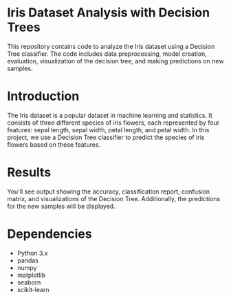 # Iris Dataset Analysis with Decision Trees
This repository contains code to analyze the Iris dataset using a Decision Tree classifier. The code includes data preprocessing, model creation, evaluation, visualization of the decision tree, and making predictions on new samples.

# Introduction
The Iris dataset is a popular dataset in machine learning and statistics. It consists of three different species of iris flowers, each represented by four features: sepal length, sepal width, petal length, and petal width. In this project, we use a Decision Tree classifier to predict the species of iris flowers based on these features.


# Results
You'll see output showing the accuracy, classification report, confusion matrix, and visualizations of the Decision Tree. Additionally, the predictions for the new samples will be displayed.

# Dependencies
- Python 3.x
- pandas
- numpy
- matplotlib
- seaborn
- scikit-learn
